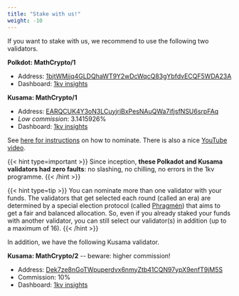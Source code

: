 ```yaml
---
title: "Stake with us!"
weight: -10
---
```


If you want to stake with us, we recommend to use the following two validators.

**Polkdot: MathCrypto/1** 
- Address: [1bjtWMjjq4GLDQhaWT9Y2wDcWqcQ83gYbfdvECQF5WDA23A](https://polkadot.subscan.io/validator/1bjtWMjjq4GLDQhaWT9Y2wDcWqcQ83gYbfdvECQF5WDA23A)
- Dashboard: [1kv insights](https://insights.math-crypto.com/polkadot/1bjtWMjjq4GLDQhaWT9Y2wDcWqcQ83gYbfdvECQF5WDA23A/)

**Kusama: MathCrypto/1**
- Address: [EARQCUK4Y3oN3LCuyjriBxPesNAuQWa7ifjsfNSU6srpFAq](https://kusama.subscan.io/validator/EARQCUK4Y3oN3LCuyjriBxPesNAuQWa7ifjsfNSU6srpFAq)
- *Low commission*: 3.1415926% 
- Dashboard: [1kv insights](https://insights.math-crypto.com/kusama/EARQCUK4Y3oN3LCuyjriBxPesNAuQWa7ifjsfNSU6srpFAq/)




See [here for instructions](https://wiki.polkadot.network/docs/maintain-guides-how-to-nominate-polkadot#step-2-nominate-a-validator) on how to nominate. There is also a nice [YouTube video](https://www.youtube.com/watch?v=FCXC0CDhyS4).


{{< hint type=important >}}
Since inception, **these Polkadot and Kusama validators had zero faults**: no slashing, no chilling, no errors in the 1kv programme.
{{< /hint >}}


{{< hint type=tip >}}
You can nominate more than one validator with your funds. The validators that get selected each round (called an era) are determined by a special election protocol (called [Phragmén](https://wiki.polkadot.network/docs/learn-phragmen)) that aims to get a fair and balanced allocation. So, even if you already staked your funds with another validator, you can still select our validator(s) in addition (up to a maximum of 16).
{{< /hint >}}

In addition, we have the following Kusama validator. 

**Kusama: MathCrypto/2** -- beware: higher commission!
- Address: [Dek7ze8nGoTWpuperdvx6nmyZtb41CQN97ypX9enfT9jM5S](https://kusama.subscan.io/validator/Dek7ze8nGoTWpuperdvx6nmyZtb41CQN97ypX9enfT9jM5S)
- Commission: 10%
- Dashboard: [1kv insights](https://insights.math-crypto.com/kusama/Dek7ze8nGoTWpuperdvx6nmyZtb41CQN97ypX9enfT9jM5S/)



